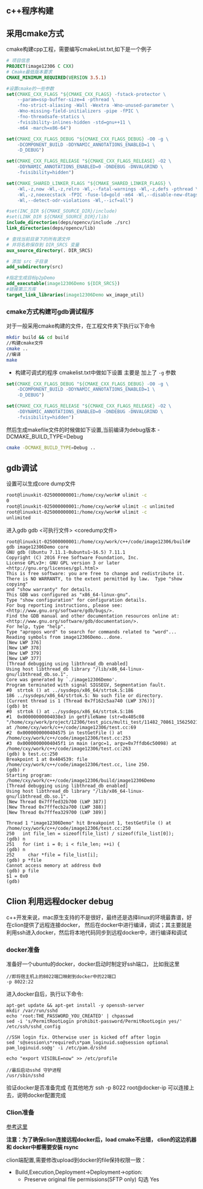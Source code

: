 
## c++程序构建


## 采用cmake方式
cmake构建cpp工程，需要编写cmakeList.txt,如下是一个例子
```cmake
# 项目信息
PROJECT(image12306 C CXX)
# Cmake最低版本要求
CMAKE_MINIMUM_REQUIRED(VERSION 3.5.1)

#设置cmake的一些参数
set(CMAKE_CXX_FLAGS "${CMAKE_CXX_FLAGS} -fstack-protector \
    --param=ssp-buffer-size=4 -pthread \
    -fno-strict-aliasing -Wall -Wextra -Wno-unused-parameter \
    -Wno-missing-field-initializers -pipe -fPIC \
    -fno-threadsafe-statics \
    -fvisibility-inlines-hidden -std=gnu++11 \
    -m64 -march=x86-64")

set(CMAKE_CXX_FLAGS_DEBUG "${CMAKE_CXX_FLAGS_DEBUG} -O0 -g \
    -DCOMPONENT_BUILD -DDYNAMIC_ANNOTATIONS_ENABLED=1 \
    -D_DEBUG")

set(CMAKE_CXX_FLAGS_RELEASE "${CMAKE_CXX_FLAGS_RELEASE} -O2 \
    -DDYNAMIC_ANNOTATIONS_ENABLED=0 -DNDEBUG -DNVALGRIND \
    -fvisibility=hidden")

set(CMAKE_SHARED_LINKER_FLAGS "${CMAKE_SHARED_LINKER_FLAGS} \
    -Wl,-z,now -Wl,-z,relro -Wl,--fatal-warnings -Wl,-z,defs -pthread \
    -Wl,-z,noexecstack -fPIC -fuse-ld=gold -m64 -Wl,--disable-new-dtags \
    -Wl,--detect-odr-violations -Wl,--icf=all")

#set(INC_DIR ${CMAKE_SOURCE_DIR}/include)
#set(LINK_DIR ${CMAKE_SOURCE_DIR}/lib)
include_directories(deps/opencv/include ./src)
link_directories(deps/opencv/lib)

# 查找当前目录下的所有源文件
# 并将名称保存到 DIR_SRCS 变量
aux_source_directory(. DIR_SRCS)

# 添加 src 子目录
add_subdirectory(src)

#指定生成目标p2pDemo
add_executable(image12306Demo ${DIR_SRCS})
#链接第三方库
target_link_libraries(image12306Demo wx_image_util)
```

### cmake方式构建可gdb调试程序
对于一般采用cmake构建的文件，在工程文件夹下执行以下命令
```bash
mkdir build && cd build
//构建cmake文件
cmake ..
//编译
make
```
- 构建可调式的程序
cmakelist.txt中做如下设置
主要是 加上了 ```-g``` 参数
```cmake
set(CMAKE_CXX_FLAGS_DEBUG "${CMAKE_CXX_FLAGS_DEBUG} -O0 -g \
    -DCOMPONENT_BUILD -DDYNAMIC_ANNOTATIONS_ENABLED=1 \
    -D_DEBUG")

set(CMAKE_CXX_FLAGS_RELEASE "${CMAKE_CXX_FLAGS_RELEASE} -O2 \
    -DDYNAMIC_ANNOTATIONS_ENABLED=0 -DNDEBUG -DNVALGRIND \
    -fvisibility=hidden")
```
然后生成makefile文件的时候做如下设置,当前编译为debug版本
-DCMAKE_BUILD_TYPE=Debug
```bash
cmake -DCMAKE_BUILD_TYPE=Debug ..
```

## gdb调试
设置可以生成core dump文件
```bash
root@linuxkit-025000000001:/home/cxy/work# ulimit -c
0
root@linuxkit-025000000001:/home/cxy/work# ulimit -c unlimited
root@linuxkit-025000000001:/home/cxy/work# ulimit -c
unlimited
```

进入gdb
gdb <可执行文件> <coredump文件>
```gdb
root@linuxkit-025000000001:/home/cxy/work/c++/code/image12306/build# gdb image12306Demo core
GNU gdb (Ubuntu 7.11.1-0ubuntu1~16.5) 7.11.1
Copyright (C) 2016 Free Software Foundation, Inc.
License GPLv3+: GNU GPL version 3 or later <http://gnu.org/licenses/gpl.html>
This is free software: you are free to change and redistribute it.
There is NO WARRANTY, to the extent permitted by law.  Type "show copying"
and "show warranty" for details.
This GDB was configured as "x86_64-linux-gnu".
Type "show configuration" for configuration details.
For bug reporting instructions, please see:
<http://www.gnu.org/software/gdb/bugs/>.
Find the GDB manual and other documentation resources online at:
<http://www.gnu.org/software/gdb/documentation/>.
For help, type "help".
Type "apropos word" to search for commands related to "word"...
Reading symbols from image12306Demo...done.
[New LWP 376]
[New LWP 378]
[New LWP 379]
[New LWP 377]
[Thread debugging using libthread_db enabled]
Using host libthread_db library "/lib/x86_64-linux-gnu/libthread_db.so.1".
Core was generated by `./image12306Demo'.
Program terminated with signal SIGSEGV, Segmentation fault.
#0  strtok () at ../sysdeps/x86_64/strtok.S:186
186	../sysdeps/x86_64/strtok.S: No such file or directory.
[Current thread is 1 (Thread 0x7f162c5aa740 (LWP 376))]
(gdb) bt
#0  strtok () at ../sysdeps/x86_64/strtok.S:186
#1  0x00000000004038e3 in getFileName (str=0x405c08 "/home/cxy/work/project/12306/test_pics/multi_test/11482_70861_1562502181280.jpg") at /home/cxy/work/c++/code/image12306/test.cc:69
#2  0x0000000000404575 in testGetFile () at /home/cxy/work/c++/code/image12306/test.cc:253
#3  0x00000000004045f1 in main (argc=1, argv=0x7ffdb6c50098) at /home/cxy/work/c++/code/image12306/test.cc:263
(gdb) b test.cc:250
Breakpoint 1 at 0x404539: file /home/cxy/work/c++/code/image12306/test.cc, line 250.
(gdb) r
Starting program: /home/cxy/work/c++/code/image12306/build/image12306Demo
[Thread debugging using libthread_db enabled]
Using host libthread_db library "/lib/x86_64-linux-gnu/libthread_db.so.1".
[New Thread 0x7fffed32b700 (LWP 387)]
[New Thread 0x7fffecb2a700 (LWP 388)]
[New Thread 0x7fffea329700 (LWP 389)]

Thread 1 "image12306Demo" hit Breakpoint 1, testGetFile () at /home/cxy/work/c++/code/image12306/test.cc:250
250	  int file_len = sizeof(file_list) / sizeof(file_list[0]);
(gdb) n
251	  for (int i = 0; i < file_len; ++i) {
(gdb) n
252	    char *file = file_list[i];
(gdb) p *file
Cannot access memory at address 0x0
(gdb) p file
$1 = 0x0
(gdb)
```


## Clion 利用远程docker debug
c++开发来说，mac原生支持的不是很好，最终还是选择linux的环境最靠谱，好在clion提供了远程连接docker，
然后在docker中进行编译，调试；其主要就是利用ssh进入docker，然后将本地代码同步到远程docker中，进行编译和调试

### docker准备
准备好一个ubuntu的docker，docker启动时制定好ssh端口，
比如我这里 
```
//即将宿主机上的8022端口映射到docker中的22端口
-p 8022:22
``` 
 进入docker自后，执行以下命令:
 ```
apt-get update && apt-get install -y openssh-server
mkdir /var/run/sshd
echo 'root:THE_PASSWORD_YOU_CREATED' | chpasswd
sed -i 's/PermitRootLogin prohibit-password/PermitRootLogin yes/' /etc/ssh/sshd_config

//SSH login fix. Otherwise user is kicked off after login
sed 's@session\s*required\s*pam_loginuid.so@session optional pam_loginuid.so@g' -i /etc/pam.d/sshd

echo "export VISIBLE=now" >> /etc/profile

//最后启动sshd 守护进程
/usr/sbin/sshd
 ```

验证docker是否准备完成
在其他地方 ssh -p 8022 root@docker-ip
可以连接上去，说明docker配置完成



### Clion准备
[参考这里](https://github.com/shuhaoliu/docker-clion-dev)

**注意：为了确保clion连接远程docker后，load cmake不出错，
clion的这边机器和 docker中都需要安装 rsync**

clion端配置,需要修改upload到docker的file保持权限一致：
- Build,Execution,Deployment->Deployment->option:
    - Preserve original file permissions(SFTP only) 勾选  Yes







